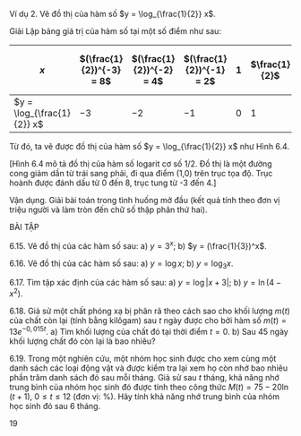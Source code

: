 Ví dụ 2. Vẽ đồ thị của hàm số $y = \log_{\frac{1}{2}} x$.

Giải
Lập bảng giá trị của hàm số tại một số điểm như sau:

| $x$ | $(\frac{1}{2})^{-3} = 8$ | $(\frac{1}{2})^{-2} = 4$ | $(\frac{1}{2})^{-1} = 2$ | $1$ | $\frac{1}{2}$ | $(\frac{1}{2})^2 = \frac{1}{4}$ | $(\frac{1}{2})^3 = \frac{1}{8}$ |
|-----|--------------------------|--------------------------|--------------------------|------|-------------|-------------------------------|-------------------------------|
| $y = \log_{\frac{1}{2}} x$ | $-3$ | $-2$ | $-1$ | $0$ | $1$ | $2$ | $3$ |

Từ đó, ta vẽ được đồ thị của hàm số $y = \log_{\frac{1}{2}} x$ như Hình 6.4.

[Hình 6.4 mô tả đồ thị của hàm số logarit cơ số 1/2. Đồ thị là một đường cong giảm dần từ trái sang phải, đi qua điểm (1,0) trên trục tọa độ. Trục hoành được đánh dấu từ 0 đến 8, trục tung từ -3 đến 4.]

Vận dụng. Giải bài toán trong tình huống mở đầu (kết quả tính theo đơn vị triệu người và làm tròn đến chữ số thập phân thứ hai).

BÀI TẬP

6.15. Vẽ đồ thị của các hàm số sau: a) $y = 3^x$; b) $y = (\frac{1}{3})^x$.

6.16. Vẽ đồ thị của các hàm số sau: a) $y = \log x$; b) $y = \log_3 x$.

6.17. Tìm tập xác định của các hàm số sau: a) $y = \log|x + 3|$; b) $y = \ln(4 - x^2)$.

6.18. Giả sử một chất phóng xạ bị phân rã theo cách sao cho khối lượng $m(t)$ của chất còn lại (tính bằng kilôgam) sau $t$ ngày được cho bởi hàm số $m(t) = 13e^{-0,015t}$.
a) Tìm khối lượng của chất đó tại thời điểm $t = 0$.
b) Sau 45 ngày khối lượng chất đó còn lại là bao nhiêu?

6.19. Trong một nghiên cứu, một nhóm học sinh được cho xem cùng một danh sách các loại động vật và được kiểm tra lại xem họ còn nhớ bao nhiêu phần trăm danh sách đó sau mỗi tháng. Giả sử sau $t$ tháng, khả năng nhớ trung bình của nhóm học sinh đó được tính theo công thức $M(t) = 75 - 20\ln(t + 1)$, $0 \leq t \leq 12$ (đơn vị: %). Hãy tính khả năng nhớ trung bình của nhóm học sinh đó sau 6 tháng.

19